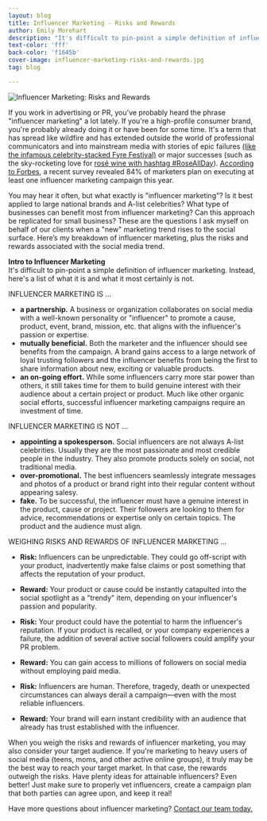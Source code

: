 ```yaml
---
layout: blog
title: Influencer Marketing - Risks and Rewards
author: Emily Morehart
description: "It's difficult to pin-point a simple definition of influencer marketing. Instead, here's a list of what it is and what it most certainly is not."
text-color: 'fff'
back-color: 'f1645b'
cover-image: influencer-marketing-risks-and-rewards.jpg
tag: blog

---
```


![Influencer Marketing: Risks and Rewards](/img/blog/influencer-marketing-risks-and-rewards.jpg)

If you work in advertising or PR, you've probably heard the phrase "influencer marketing" a lot lately. If you're a high-profile consumer brand, you're probably already doing it or have been for some time. It's a term that has spread like wildfire and has extended outside the world of professional communicators and into mainstream media with stories of epic failures [(like the infamous celebrity-stacked Fyre Festival)](https://www.inc.com/shane-barker/the-fyre-festival-marketing-disaster-2-important-i.html) or major successes (such as the sky-rocketing love for [rosé wine with hashtag #RoseAllDay](http://www.vogue.com/article/rose-trend-tipping-point)). [According to Forbes](https://www.forbes.com/sites/ajagrawal/2016/12/27/why-influencer-marketing-will-explode-in-2017/#26af3fd420a9), a recent survey revealed 84% of marketers plan on executing at least one influencer marketing campaign this year.

You may hear it often, but what exactly is "influencer marketing"? Is it best applied to large national brands and A-list celebrities? What type of businesses can benefit most from influencer marketing? Can this approach be replicated for small business? These are the questions I ask myself on behalf of our clients when a "new" marketing trend rises to the social surface. Here’s my breakdown of influencer marketing, plus the risks and rewards associated with the social media trend.

**Intro to Influencer Marketing**<br />
It's difficult to pin-point a simple definition of influencer marketing. Instead, here's a list of what it is and what it most certainly is not.

INFLUENCER MARKETING IS ...

- **a partnership.** A business or organization collaborates on social media with a well-known personality or "influencer" to promote a cause, product, event, brand, mission, etc. that aligns with the influencer's passion or expertise.
- **mutually beneficial.** Both the marketer and the influencer should see benefits from the campaign. A brand gains access to a large network of loyal trusting followers and the influencer benefits from being the first to share information about new, exciting or valuable products.
- **an on-going effort.** While some influencers carry more star power than others, it still takes time for them to build genuine interest with their audience about a certain project or product. Much like other organic social efforts, successful influencer marketing campaigns require an investment of time.

INFLUENCER MARKETING IS NOT ...

- **appointing a spokesperson.** Social influencers are not always A-list celebrities. Usually they are the most passionate and most credible people in the industry. They also promote products solely on social, not traditional media.
- **over-promotional.** The best influencers seamlessly integrate messages and photos of a product or brand right into their regular content without appearing salesy.
- **fake.** To be successful, the influencer must have a genuine interest in the product, cause or project. Their followers are looking to them for advice, recommendations or expertise only on certain topics. The product and the audience must align.

WEIGHING RISKS AND REWARDS OF INFLUENCER MARKETING …

- **Risk:** Influencers can be unpredictable. They could go off-script with your product, inadvertently make false claims or post something that affects the reputation of your product.

- **Reward:** Your product or cause could be instantly catapulted into the social spotlight as a "trendy" item, depending on your influencer's passion and popularity.

- **Risk:** Your product could have the potential to harm the influencer's reputation. If your product is recalled, or your company experiences a failure, the addition of several active social followers could amplify your PR problem.

- **Reward:** You can gain access to millions of followers on social media without employing paid media.

- **Risk:** Influencers are human. Therefore, tragedy, death or unexpected circumstances can always derail a campaign—even with the most reliable influencers.  

- **Reward:** Your brand will earn instant credibility with an audience that already has trust established with the influencer.

When you weigh the risks and rewards of influencer marketing, you may also consider your target audience. If you're marketing to heavy users of social media (teens, moms, and other active online groups), it truly may be the best way to reach your target market. In that case, the rewards outweigh the risks. Have plenty ideas for attainable influencers? Even better! Just make sure to properly vet influencers, create a campaign plan that both parties can agree upon, and keep it real!


Have more questions about influencer marketing? <a href="mailto:media@insightcreative.com">Contact our team today.</a>
